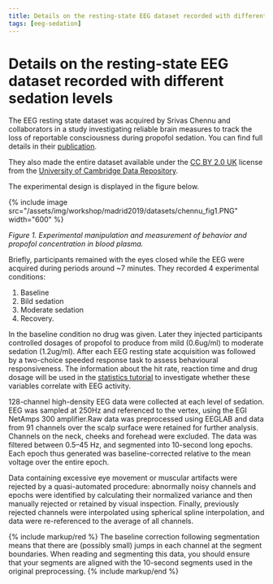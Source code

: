 ```yaml
---
title: Details on the resting-state EEG dataset recorded with different sedation levels
tags: [eeg-sedation]
---
```


# Details on the resting-state EEG dataset recorded with different sedation levels

The EEG resting state dataset was acquired by Srivas Chennu and collaborators in a study investigating reliable brain measures to track the loss of reportable consciousness during propofol sedation. You can find full details in their [publication](https://doi.org/10.1371/journal.pcbi.1004669).

They also made the entire dataset available under the [CC BY 2.0 UK](https://creativecommons.org/licenses/by/2.0/uk/) license from the [University of Cambridge Data Repository](https://www.repository.cam.ac.uk/handle/1810/252736).

The experimental design is displayed in the figure below.

{% include image
src="/assets/img/workshop/madrid2019/datasets/chennu_fig1.PNG" width="600" %}

_Figure 1. Experimental manipulation and measurement of behavior and
propofol concentration in blood plasma._

Briefly, participants remained with the eyes closed while the EEG were
acquired during periods around ~7 minutes. They recorded 4 experimental
conditions:

1. Baseline
2. Bild sedation
3. Moderate sedation
4. Recovery.

In the baseline condition no drug was given. Later they injected participants controlled dosages of propofol to produce from mild (0.6ug/ml) to moderate sedation (1.2ug/ml). After each EEG resting state acquisition was followed by a two-choice speeded response task to assess behavioural responsiveness. The information about the hit rate, reaction time and drug dosage will be used in the [statistics tutorial](/workshop/madrid2019/tutorial_stats) to investigate whether these variables correlate with EEG activity.

128-channel high-density EEG data were collected at each level of sedation. EEG was sampled at 250Hz and referenced to the vertex, using the EGI NetAmps 300 amplifier.Raw data was preprocessed using EEGLAB and data from 91 channels over the scalp surface were retained for further analysis. Channels on the neck, cheeks and forehead were excluded. The data was filtered between 0.5–45 Hz, and segmented into 10-second long epochs. Each epoch thus generated was baseline-corrected relative to the mean voltage over the entire epoch.

Data containing excessive eye movement or muscular artifacts were rejected by a quasi-automated procedure: abnormally noisy channels and epochs were identified by calculating their normalized variance and then manually rejected or retained by visual inspection. Finally, previously rejected channels were interpolated using spherical spline interpolation, and data were re-referenced to the average of all channels.

{% include markup/red %}
The baseline correction following segmentation means that there are (possibly small) jumps in each channel at the segment boundaries. When reading and segmenting this data, you should ensure that your segments are aligned with the 10-second segments used in the original preprocessing.
{% include markup/end %}
